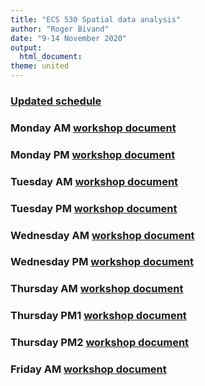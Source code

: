 ```yaml
---
title: "ECS 530 Spatial data analysis"
author: "Roger Bivand"
date: "9-14 November 2020"
output: 
  html_document:
theme: united
---
```


### [Updated schedule](https://rsbivand.github.io/ECS530_h20/plan_ecs530_h20_update.html)

### Monday AM [workshop document](https://rsbivand.github.io/ECS530_h20/ECS530_I.html)

### Monday PM [workshop document](https://rsbivand.github.io/ECS530_h20/ECS530_II.html)

### Tuesday AM [workshop document](https://rsbivand.github.io/ECS530_h20/ECS530_III.html)

### Tuesday PM [workshop document](https://rsbivand.github.io/ECS530_h20/ECS530_IV.html)

### Wednesday AM [workshop document](https://rsbivand.github.io/ECS530_h20/ECS530_VI.html)

### Wednesday PM [workshop document](https://rsbivand.github.io/ECS530_h20/ECS530_preVII.html)

### Thursday AM [workshop document](https://rsbivand.github.io/ECS530_h20/ECS530_VII.html)

### Thursday PM1 [workshop document](https://rsbivand.github.io/ECS530_h20/ECS530_preVIII.html)

### Thursday PM2 [workshop document](https://rsbivand.github.io/ECS530_h20/ECS530_VIII.html)

### Friday AM [workshop document](https://rsbivand.github.io/ECS530_h20/ECS530_IX.html)



